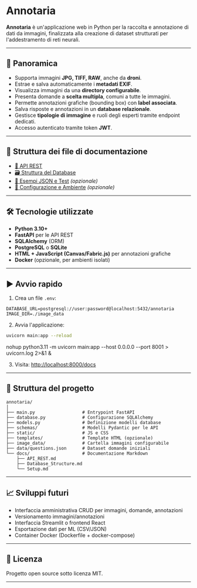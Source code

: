 # Annotaria

**Annotaria** è un'applicazione web in Python per la raccolta e annotazione di dati da immagini, finalizzata alla creazione di dataset strutturati per l'addestramento di reti neurali.

______________________________________________________________________

## 📖 Panoramica

- Supporta immagini **JPG, TIFF, RAW**, anche da **droni**.
- Estrae e salva automaticamente i **metadati EXIF**.
- Visualizza immagini da una **directory configurabile**.
- Presenta domande a **scelta multipla**, comuni a tutte le immagini.
- Permette annotazioni grafiche (bounding box) con **label associata**.
- Salva risposte e annotazioni in un **database relazionale**.
- Gestisce **tipologie di immagine** e ruoli degli esperti tramite endpoint dedicati.
- Accesso autenticato tramite token **JWT**.

______________________________________________________________________

## 🧱 Struttura dei file di documentazione

- [📂 API REST](./docs/API_REST.md)
- [🗃️ Struttura del Database](./docs/Database_Structure.md)
- [🧪 Esempi JSON e Test](./docs/API_Examples.md) *(opzionale)*
- [🧰 Configurazione e Ambiente](./docs/Setup.md) *(opzionale)*

______________________________________________________________________

## 🛠️ Tecnologie utilizzate

- **Python 3.10+**
- **FastAPI** per le API REST
- **SQLAlchemy** (ORM)
- **PostgreSQL** o **SQLite**
- **HTML + JavaScript (Canvas/Fabric.js)** per annotazioni grafiche
- **Docker** (opzionale, per ambienti isolati)

______________________________________________________________________

## ▶️ Avvio rapido

1. Crea un file `.env`:

```dotenv
DATABASE_URL=postgresql://user:password@localhost:5432/annotaria
IMAGE_DIR=./image_data
```

2. Avvia l'applicazione:

```bash
uvicorn main:app --reload
```

nohup python3.11 -m uvicorn main:app --host 0.0.0.0 --port 8001 > uvicorn.log 2>&1 &

3. Visita: [http://localhost:8000/docs](http://localhost:8000/docs)

______________________________________________________________________

## 📁 Struttura del progetto

```
annotaria/
│
├── main.py                  # Entrypoint FastAPI
├── database.py              # Configurazione SQLAlchemy
├── models.py                # Definizione modelli database
├── schemas/                 # Modelli Pydantic per le API
├── static/                  # JS e CSS
├── templates/               # Template HTML (opzionale)
├── image_data/              # Cartella immagini configurabile
├── data/questions.json      # Dataset domande iniziali
└── docs/                    # Documentazione Markdown
    ├── API_REST.md
    ├── Database_Structure.md
    └── Setup.md
```

______________________________________________________________________

## 📈 Sviluppi futuri

- Interfaccia amministrativa CRUD per immagini, domande, annotazioni
- Versionamento immagini/annotazioni
- Interfaccia Streamlit o frontend React
- Esportazione dati per ML (CSV/JSON)
- Container Docker (Dockerfile + docker-compose)

______________________________________________________________________

## 📝 Licenza

Progetto open source sotto licenza MIT.

______________________________________________________________________
